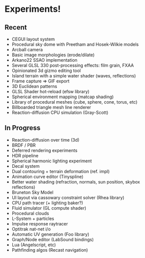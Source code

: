 # Experiments!

## Recent
* CEGUI layout system
* Procedural sky dome with Preetham and Hosek-Wilkie models
* Arcball camera
* Basic image morphologies (erode/dilate)
* Arkano22 SSAO implementation
* Several GLSL 330 post-processing effects: film grain, FXAA
* Opinionated 3d gizmo editing tool
* Island terrain with a simple water shader (waves, reflections)
* Frame capture => GIF export
* 3D Euclidean patterns
* GLSL Shader hot-reload (efsw library)
* Spherical environment mapping (matcap shading)
* Library of procedural meshes (cube, sphere, cone, torus, etc)
* Billboarded triangle mesh line renderer
* Reaction-diffusion CPU simulation (Gray-Scott)

## In Progress
* Reaction-diffusion over time (3d)
* BRDF / PBR
* Deferred rendering experiments
* HDR pipeline
* Spherical harmonic lighting experiment
* Decal system
* Dual contouring + terrain deformation (ref. impl)
* Animation curve editor (Tinyspline)
* Better water shading (refraction, normals, sun position, skybox reflections)
* Bruneton Sky Model
* UI layout via cassowary constraint solver (Rhea library)
* CPU path tracer (+ lighting baker?)
* Fluid simulator (GL compute shader)
* Procedural clouds
* L-System + particles
* Impulse response raytracer
* Optitrak nat-net i/o
* Automatic UV generation (Foo library)
* Graph/Node editor (LabSound bindings)
* Lua (Angelscript, etc)
* Pathfinding algos (Recast navigation)
